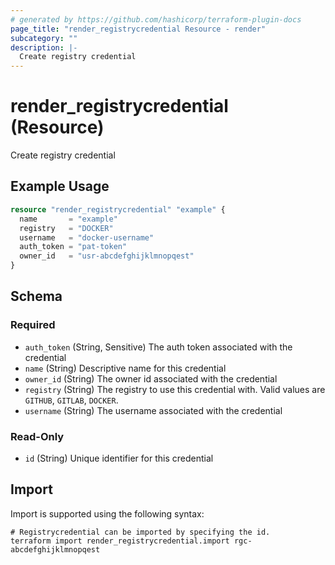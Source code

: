 ```yaml
---
# generated by https://github.com/hashicorp/terraform-plugin-docs
page_title: "render_registrycredential Resource - render"
subcategory: ""
description: |-
  Create registry credential
---
```


# render_registrycredential (Resource)

Create registry credential

## Example Usage

```terraform
resource "render_registrycredential" "example" {
  name       = "example"
  registry   = "DOCKER"
  username   = "docker-username"
  auth_token = "pat-token"
  owner_id   = "usr-abcdefghijklmnopqest"
}
```

<!-- schema generated by tfplugindocs -->
## Schema

### Required

- `auth_token` (String, Sensitive) The auth token associated with the credential
- `name` (String) Descriptive name for this credential
- `owner_id` (String) The owner id associated with the credential
- `registry` (String) The registry to use this credential with. Valid values are `GITHUB`, `GITLAB`, `DOCKER`.
- `username` (String) The username associated with the credential

### Read-Only

- `id` (String) Unique identifier for this credential

## Import

Import is supported using the following syntax:

```shell
# Registrycredential can be imported by specifying the id.
terraform import render_registrycredential.import rgc-abcdefghijklmnopqest
```
